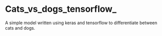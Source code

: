 # Cats_vs_dogs_tensorflow_
A simple model written using keras and tensorflow to differentiate between cats and dogs.
